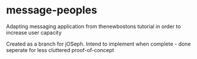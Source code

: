 # message-peoples
Adapting messaging application from thenewbostons tutorial in order to increase user capacity

Created as a branch for jOSeph. Intend to implement when complete - done seperate for less cluttered proof-of-concept
